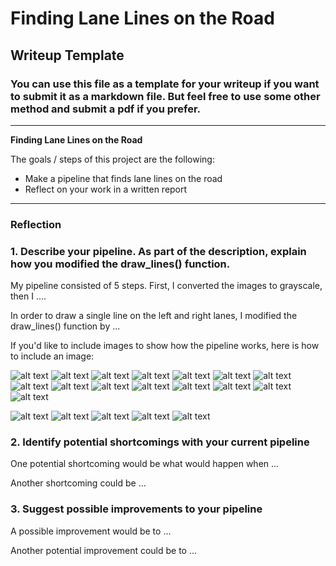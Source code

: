 # **Finding Lane Lines on the Road** 

## Writeup Template

### You can use this file as a template for your writeup if you want to submit it as a markdown file. But feel free to use some other method and submit a pdf if you prefer.

---

**Finding Lane Lines on the Road**

The goals / steps of this project are the following:
* Make a pipeline that finds lane lines on the road
* Reflect on your work in a written report


[//]: # (Image References)

[image0-1]: ./results/00-original-1496136918.jpg "Scenario"
[image0-2]: ./results/00-original-1496136931.jpg "Scenario"
[image0-3]: ./results/00-original-1496136945.jpg "Scenario"
[image2]: ./results/01-hsv-1496135300.jpg "HSV"
[image3]: ./results/01-hsv-1496135331.jpg "HSV"
[image3]: ./results/01-hsv-1496135356.jpg "HSV"
[image4]: ./results/02-yellow-1496135300.jpg "Yellow Mask"
[image5]: ./results/02-yellow-1496135355.jpg "Yellow Mask"

[image6]: ./results/03-white-1496135366.jpg "White Mask"
[image6]: ./results/03-white-1496135329.jpg "White Mask"

[image7]: ./results/04-mask-hsv-1496135309.jpg "Mask HDV"
[image8]: ./results/04-mask-hsv-1496135361.jpg "Mask HDV"

[image9]: ./results/07-filtered-1496135354.jpg "Filtered"
[image10]: ./results/07-filtered-1496135303.jpg "Filtered"

[image11]: ./results/08-canny-1496135302.jpg "Edges"
[image12]: ./results/08-canny-1496135366.jpg "Edges"

[image13]: ./results/09-ROI-1496135301.jpg "ROI"

[image16]: ./results/11-lanes-1496135307.jpg "Lanes"
[image17]: ./results/11-lanes-1496135366.jpg "Lanes"

[image18]: ./results/12-resultant-1496135312.jpg "Result"
[image19]: ./results/12-resultant-1496135332.jpg "Result"
[image20]: ./results/12-resultant-1496135364.jpg "Result"

---

### Reflection

### 1. Describe your pipeline. As part of the description, explain how you modified the draw_lines() function.

My pipeline consisted of 5 steps. First, I converted the images to grayscale, then I .... 

In order to draw a single line on the left and right lanes, I modified the draw_lines() function by ...

If you'd like to include images to show how the pipeline works, here is how to include an image: 

![alt text][image0-1]
![alt text][image0-2]
![alt text][image0-3]
![alt text][image2]
![alt text][image3]
![alt text][image4]
![alt text][image5]
![alt text][image6]
![alt text][image7]
![alt text][image8]
![alt text][image9]
![alt text][image10]
![alt text][image11]
![alt text][image12]
![alt text][image13]

![alt text][image16]
![alt text][image17]
![alt text][image18]
![alt text][image19]
![alt text][image20]

### 2. Identify potential shortcomings with your current pipeline


One potential shortcoming would be what would happen when ... 

Another shortcoming could be ...


### 3. Suggest possible improvements to your pipeline

A possible improvement would be to ...

Another potential improvement could be to ...
